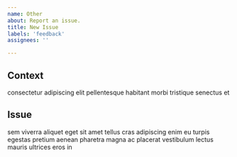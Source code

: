 ```yaml
---
name: Other
about: Report an issue.
title: New Issue
labels: 'feedback'
assignees: ''

---
```

## Context

consectetur adipiscing elit pellentesque habitant morbi tristique senectus et

## Issue

sem viverra aliquet eget sit amet tellus cras adipiscing enim eu turpis egestas pretium aenean pharetra magna ac placerat vestibulum lectus mauris ultrices eros in
